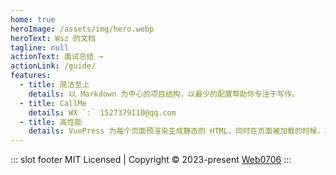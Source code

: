 ```yaml
---
home: true
heroImage: /assets/img/hero.webp
heroText: Wsz 的文档
tagline: null
actionText: 面试总结 →
actionLink: /guide/
features:
  - title: 简洁至上
    details: 以 Markdown 为中心的项目结构，以最少的配置帮助你专注于写作。
  - title: CallMe
    details: WX `:` 1527379110@qq.com
  - title: 高性能
    details: VuePress 为每个页面预渲染生成静态的 HTML，同时在页面被加载的时候，将作为 SPA 运行。
---
```


::: slot footer
MIT Licensed | Copyright © 2023-present [Web0706](https://github.com/Web0706)
:::
